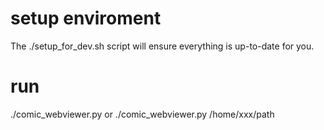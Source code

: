 # setup enviroment
The ./setup_for_dev.sh script will ensure everything is up-to-date for you.

# run
./comic_webviewer.py
or
./comic_webviewer.py /home/xxx/path



